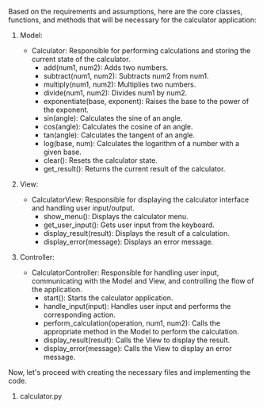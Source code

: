 Based on the requirements and assumptions, here are the core classes, functions, and methods that will be necessary for the calculator application:

1. Model:
   - Calculator: Responsible for performing calculations and storing the current state of the calculator.
     - add(num1, num2): Adds two numbers.
     - subtract(num1, num2): Subtracts num2 from num1.
     - multiply(num1, num2): Multiplies two numbers.
     - divide(num1, num2): Divides num1 by num2.
     - exponentiate(base, exponent): Raises the base to the power of the exponent.
     - sin(angle): Calculates the sine of an angle.
     - cos(angle): Calculates the cosine of an angle.
     - tan(angle): Calculates the tangent of an angle.
     - log(base, num): Calculates the logarithm of a number with a given base.
     - clear(): Resets the calculator state.
     - get_result(): Returns the current result of the calculator.

2. View:
   - CalculatorView: Responsible for displaying the calculator interface and handling user input/output.
     - show_menu(): Displays the calculator menu.
     - get_user_input(): Gets user input from the keyboard.
     - display_result(result): Displays the result of a calculation.
     - display_error(message): Displays an error message.

3. Controller:
   - CalculatorController: Responsible for handling user input, communicating with the Model and View, and controlling the flow of the application.
     - start(): Starts the calculator application.
     - handle_input(input): Handles user input and performs the corresponding action.
     - perform_calculation(operation, num1, num2): Calls the appropriate method in the Model to perform the calculation.
     - display_result(result): Calls the View to display the result.
     - display_error(message): Calls the View to display an error message.

Now, let's proceed with creating the necessary files and implementing the code.

1. calculator.py

